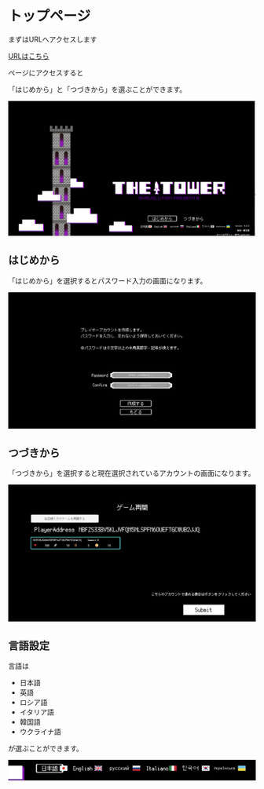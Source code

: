 # トップページ

まずはURLへアクセスします

[URLはこちら](https://symvolution.com/thetower/)

ページにアクセスすると

「はじめから」と「つづきから」を選ぶことができます。

![トップ画像](../imgs/settings/top.png)

## はじめから

「はじめから」を選択するとパスワード入力の画面になります。

![はじめから](../imgs/settings/hajimekara.png)

## つづきから

「つづきから」を選択すると現在選択されているアカウントの画面になります。

![つづきから](../imgs/settings/tsuzukikara.png)

## 言語設定

言語は

- 日本語
- 英語
- ロシア語
- イタリア語
- 韓国語
- ウクライナ語

が選ぶことができます。

![言語設定](../imgs/settings/language.png)